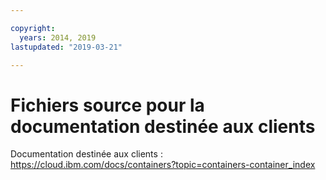 ```yaml
---

copyright:
  years: 2014, 2019
lastupdated: "2019-03-21"

---
```



# Fichiers source pour la documentation destinée aux clients

Documentation destinée aux clients : https://cloud.ibm.com/docs/containers?topic=containers-container_index


